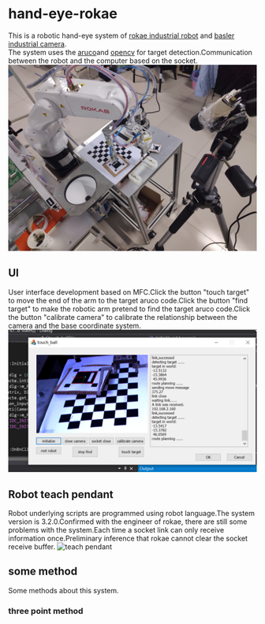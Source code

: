 # hand-eye-rokae
  

This is a robotic hand-eye system of [rokae industrial robot](http://www.rokae.com/) and [basler industrial camera](https://www.basler.com/).  
The system uses the [aruco](https://www.uco.es/investiga/grupos/ava/node/26)and [opencv](https://opencv.org/) for target detection.Communication between the robot and the computer based on the socket.
![system](https://raw.githubusercontent.com/NikofoxS/hand-eye-rokae/master/pictures/robot_systerm.jpg)    

## UI
User interface development based on MFC.Click the button "touch target" to move the end of the arm to the target aruco code.Click the button "find target" to make the robotic arm pretend to find the target aruco code.Click the button "calibrate camera" to calibrate the relationship between the camera and the base coordinate system.  
![UI](https://raw.githubusercontent.com/NikofoxS/hand-eye-rokae/master/pictures/dispaly_ui.PNG)  

## Robot teach pendant  
Robot underlying scripts are programmed using robot language.The system version is 3.2.0.Confirmed with the engineer of rokae, there are still some problems with the system.Each time a socket link can only receive information once.Preliminary inference that rokae cannot clear the socket receive buffer.
![teach pendant](https://raw.githubusercontent.com/NikofoxS/hand-eye-rokae/master/pictures/rokae_tercher.jpg)  

## some method  
Some methods about this system.  
### three point method 

